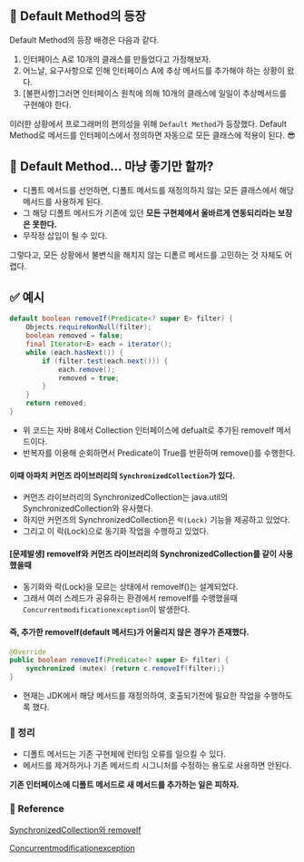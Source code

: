 ## 🌈 Default Method의 등장
Default Method의 등장 배경은 다음과 같다.

1. 인터페이스 A로 10개의 클래스를 만들었다고 가정해보자.
2. 어느날, 요구사항으로 인해 인터페이스 A에 추상 메서드를 추가해야 하는 상황이 왔다.
3. [불편사항]그러면 인터페이스 원칙에 의해 10개의 클래스에 일일이 추상메서드를 구현해야 한다.

이러한 상황에서 프로그래머의 편의성을 위해 ```Default Method```가 등장했다.
Default Method로 메서드를 인터페이스에서 정의하면 자동으로 모든 클래스에 적용이 된다. 😎

## 🤔 Default Method... 마냥 좋기만 할까?
- 디폴트 메서드를 선언하면, 디폴트 메서드를 재정의하지 않는 모든 클래스에서 해당 메서드를 사용하게 된다.
- 그 해당 디폴트 메서드가 기존에 있던 **모든 구현체에서 올바르게 연동되리라는 보장은 못한다.**
- 무작정 삽입이 될 수 있다.

그렇다고, 모든 상황에서 불변식을 해치지 않는 디퐅르 메서드를 고민하는 것 자체도 어렵다.

## ✅ 예시
```java
default boolean removeIf(Predicate<? super E> filter) {
    Objects.requireNonNull(filter);
    boolean removed = false;
    final Iterator<E> each = iterator();
    while (each.hasNext()) {
        if (filter.test(each.next())) {
            each.remove();
            removed = true;
        }
    }
    return removed;
}
```
- 위 코드는 자바 8에서 Collection 인터페이스에 defualt로 추가된 removeIf 메서드이다.
- 반복자를 이용해 순회하면서 Predicate이 True를 반환하며 remove()를 수행한다.

#### 이때 아파치 커먼즈 라이브러리의 ```SynchronizedCollection```가 있다.

- 커먼즈 라이브러리의 SynchronizedCollection는 java.util의 SynchronizedCollection와 유사했다.
- 하지만 커먼즈의 SynchronizedCollection은 ```락(Lock)``` 기능을 제공하고 있었다.
- 그리고 이 락(Lock)으로 동기화 작업을 수행하고 있었다.

#### [문제발생] removeIf와 커먼즈 라이브러리의 SynchronizedCollection를 같이 사용했을때
- 동기화와 락(Lock)을 모르는 상태에서 removeIf()는 설계되었다.
- 그래서 여러 스레드가 공유하는 환경에서 removeIf를 수행했을때 ```Concurrentmodificationexception```이 발생한다.

#### 즉, 추가한 removeIf(default 메서드)가 어울리지 않은 경우가 존재했다.

```java
@Override
public boolean removeIf(Predicate<? super E> filter) {
    synchronized (mutex) {return c.removeIf(filter);}
}
```
- 현재는 JDK에서 해당 메서드를 재정의하여, 호출되기전에 필요한 작업을 수행하도록 했다.

### 🥎 정리
- 디폴트 메서드는 기존 구현체에 런타임 오류를 일으킬 수 있다.
- 메서드를 제거하거나 기존 메서드릐 시그니처를 수정하는 용도로 사용하면 안된다.

**기존 인터페이스에 디폴트 메서드로 새 메서드를 추가하는 일은 피하자.**

### 📝 Reference 
[SynchronizedCollection와 removeIf](https://donghyeon.dev/이펙티브자바/2021/03/02/인터페이스는-구현하는-쪽을-생각해-설계하자/)

[Concurrentmodificationexception](https://blog.naver.com/tmondev/220393974518)

